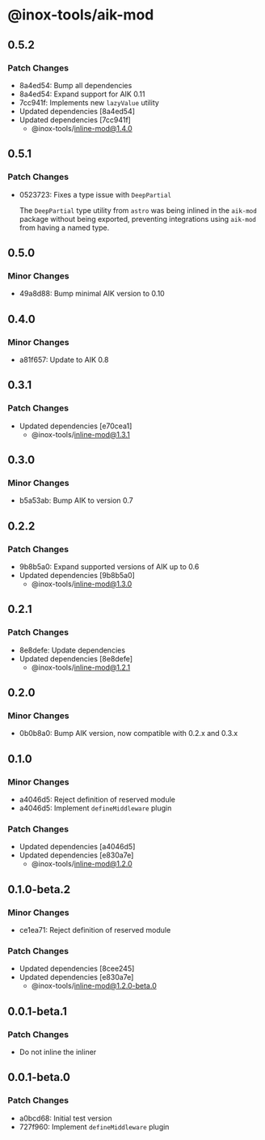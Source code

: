 # @inox-tools/aik-mod

## 0.5.2

### Patch Changes

- 8a4ed54: Bump all dependencies
- 8a4ed54: Expand support for AIK 0.11
- 7cc941f: Implements new `lazyValue` utility
- Updated dependencies [8a4ed54]
- Updated dependencies [7cc941f]
  - @inox-tools/inline-mod@1.4.0

## 0.5.1

### Patch Changes

- 0523723: Fixes a type issue with `DeepPartial`

  The `DeepPartial` type utility from `astro` was being inlined in the `aik-mod` package without being exported, preventing integrations using `aik-mod` from having a named type.

## 0.5.0

### Minor Changes

- 49a8d88: Bump minimal AIK version to 0.10

## 0.4.0

### Minor Changes

- a81f657: Update to AIK 0.8

## 0.3.1

### Patch Changes

- Updated dependencies [e70cea1]
  - @inox-tools/inline-mod@1.3.1

## 0.3.0

### Minor Changes

- b5a53ab: Bump AIK to version 0.7

## 0.2.2

### Patch Changes

- 9b8b5a0: Expand supported versions of AIK up to 0.6
- Updated dependencies [9b8b5a0]
  - @inox-tools/inline-mod@1.3.0

## 0.2.1

### Patch Changes

- 8e8defe: Update dependencies
- Updated dependencies [8e8defe]
  - @inox-tools/inline-mod@1.2.1

## 0.2.0

### Minor Changes

- 0b0b8a0: Bump AIK version, now compatible with 0.2.x and 0.3.x

## 0.1.0

### Minor Changes

- a4046d5: Reject definition of reserved module
- a4046d5: Implement `defineMiddleware` plugin

### Patch Changes

- Updated dependencies [a4046d5]
- Updated dependencies [e830a7e]
  - @inox-tools/inline-mod@1.2.0

## 0.1.0-beta.2

### Minor Changes

- ce1ea71: Reject definition of reserved module

### Patch Changes

- Updated dependencies [8cee245]
- Updated dependencies [e830a7e]
  - @inox-tools/inline-mod@1.2.0-beta.0

## 0.0.1-beta.1

### Patch Changes

- Do not inline the inliner

## 0.0.1-beta.0

### Patch Changes

- a0bcd68: Initial test version
- 727f960: Implement `defineMiddleware` plugin
